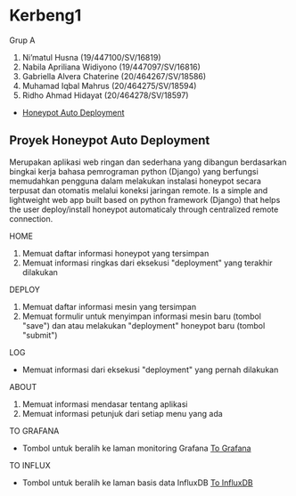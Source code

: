 # Kerbeng1
Grup A

1. Ni’matul Husna 			(19/447100/SV/16819)
2. Nabila Apriliana Widiyono	(19/447097/SV/16816)
3. Gabriella Alvera Chaterine 	(20/464267/SV/18586)
4. Muhamad Iqbal Mahrus		(20/464275/SV/18594)
5. Ridho Ahmad Hidayat 		(20/464278/SV/18597)

* [Honeypot Auto Deployment](http://10.33.102.247:8000/)

## Proyek Honeypot Auto Deployment
Merupakan aplikasi web ringan dan sederhana yang dibangun berdasarkan bingkai kerja bahasa pemrograman python (Django) yang berfungsi memudahkan pengguna dalam melakukan instalasi honeypot secara terpusat dan otomatis melalui koneksi jaringan remote. Is a simple and lightweight web app built based on python framework (Django) that helps the user deploy/install honeypot automaticaly through centralized remote connection.

HOME

1. Memuat daftar informasi honeypot yang tersimpan
2. Memuat informasi ringkas dari eksekusi "deployment" yang terakhir dilakukan

DEPLOY

1. Memuat daftar informasi mesin yang tersimpan
2. Memuat formulir untuk menyimpan informasi mesin baru (tombol "save") dan atau melakukan "deployment" honeypot baru (tombol "submit")

LOG

- Memuat informasi dari eksekusi "deployment" yang pernah dilakukan

ABOUT

1. Memuat informasi mendasar tentang aplikasi
2. Memuat informasi petunjuk dari setiap menu yang ada

TO GRAFANA

- Tombol untuk beralih ke laman monitoring Grafana
[To Grafana](http://10.33.102.247:3000/)

TO INFLUX

- Tombol untuk beralih ke laman basis data InfluxDB
[To InfluxDB](http://10.33.102.247:8086/)
